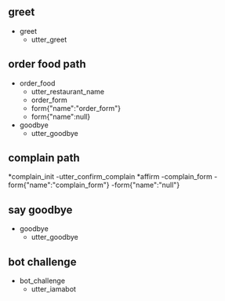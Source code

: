 ## greet
* greet
	- utter_greet

<!-- ## path 1
* order_food
	- info_form
	- form{"name": "info_form"}
	- form{"name":null}
	- order_form
	- form{"name":"order_form"}
	- form{"name":null}
* goodbye
	- utter_goodbye -->

## order food path
* order_food
    - utter_restaurant_name
	- order_form
	- form{"name":"order_form"}
	- form{"name":null}
* goodbye
	- utter_goodbye





## complain path
*complain_init
    -utter_confirm_complain 
*affirm
    -complain_form
    -form{"name":"complain_form"}
    -form{"name":"null"}
    <!-- -utter_complain_values
*affirm  
    -utter_goodbye -->









## say goodbye
* goodbye
  - utter_goodbye

## bot challenge
* bot_challenge
  - utter_iamabot
